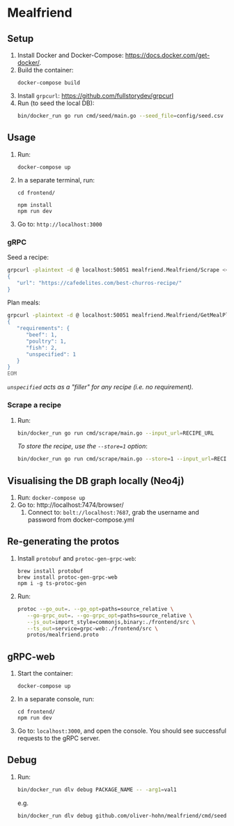 # Mealfriend

## Setup
1. Install Docker and Docker-Compose: https://docs.docker.com/get-docker/.
1. Build the container:
   ```
   docker-compose build
   ```
1. Install `grpcurl`: https://github.com/fullstorydev/grpcurl
1. Run (to seed the local DB):
   ```sh
   bin/docker_run go run cmd/seed/main.go --seed_file=config/seed.csv
   ```

## Usage
1. Run:
   ```
   docker-compose up
   ```
1. In a separate terminal, run:
   ```
   cd frontend/

   npm install
   npm run dev
   ```
1. Go to: `http://localhost:3000`

### gRPC
Seed a recipe:
```sh
grpcurl -plaintext -d @ localhost:50051 mealfriend.Mealfriend/Scrape <<EOM
{
   "url": "https://cafedelites.com/best-churros-recipe/"
}
```

Plan meals:
```sh
grpcurl -plaintext -d @ localhost:50051 mealfriend.Mealfriend/GetMealPlan <<EOM
{
   "requirements": {
      "beef": 1,
      "poultry": 1,
      "fish": 2,
      "unspecified": 1
   }
}
EOM
```
_`unspecified` acts as a "filler" for any recipe (i.e. no requirement)._

### Scrape a recipe
1. Run:
   ```sh
   bin/docker_run go run cmd/scrape/main.go --input_url=RECIPE_URL
   ```
   _To store the recipe, use the `--store=1` option_:
   ```sh
   bin/docker_run go run cmd/scrape/main.go --store=1 --input_url=RECIPE_URL
   ```

## Visualising the DB graph locally (Neo4j)
1. Run: `docker-compose up`
1. Go to: http://localhost:7474/browser/
   1. Connect to: `bolt://localhost:7687`, grab the username and password from docker-compose.yml

## Re-generating the protos
1. Install `protobuf` and `protoc-gen-grpc-web`:
   ```
   brew install protobuf
   brew install protoc-gen-grpc-web
   npm i -g ts-protoc-gen
   ```
1. Run:
   ```sh
   protoc --go_out=. --go_opt=paths=source_relative \
      --go-grpc_out=. --go-grpc_opt=paths=source_relative \
      --js_out=import_style=commonjs,binary:./frontend/src \
      --ts_out=service=grpc-web:./frontend/src \
      protos/mealfriend.proto
   ```

## gRPC-web
1. Start the container:
   ```
   docker-compose up
   ```
1. In a separate console, run:
   ```
   cd frontend/
   npm run dev
   ```
1. Go to: `localhost:3000`, and open the console. You should see successful requests to the gRPC server.

## Debug
1. Run:
   ```sh
   bin/docker_run dlv debug PACKAGE_NAME -- -arg1=val1
   ```
   e.g.
   ```sh
   bin/docker_run dlv debug github.com/oliver-hohn/mealfriend/cmd/seed -- -seed_file=config/seed.csv
   ```
